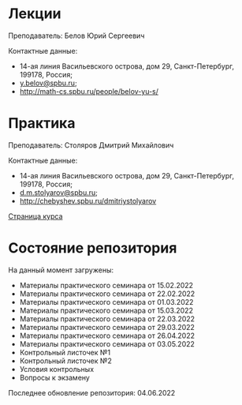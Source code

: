 # Лекции

Преподаватель: Белов Юрий Сергеевич

Контактные данные: 
+ 14-ая линия Васильевского острова, дом 29, Санкт-Петербург, 199178, Россия; 
+ y.belov@spbu.ru;
+ http://math-cs.spbu.ru/people/belov-yu-s/

# Практика

Преподаватель: Столяров Дмитрий Михайлович

Контактные данные:
+ 14-ая линия Васильевского острова, дом 29, Санкт-Петербург, 199178, Россия;
+ d.m.stolyarov@spbu.ru;
+ http://chebyshev.spbu.ru/dmitriystolyarov

[Страница курса](https://math-cs.spbu.ru/dmitriystolyarov/analiz-4-vesna-2022/)

# Состояние репозитория

На данный момент загружены:
+ Материалы практического семинара от 15.02.2022
+ Материалы практического семинара от 22.02.2022
+ Материалы практического семинара от 01.03.2022
+ Материалы практического семинара от 15.03.2022
+ Материалы практического семинара от 22.03.2022
+ Материалы практического семинара от 29.03.2022
+ Материалы практического семинара от 26.04.2022
+ Материалы практического семинара от 03.05.2022
+ Контрольный листочек №1
+ Контрольный листочек №2
+ Условия контрольных
+ Вопросы к экзамену

Последнее обновление репозитория: 04.06.2022
